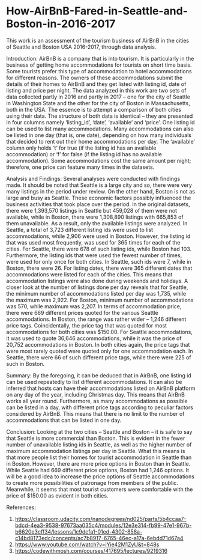 # How-AirBnB-Fared-in-Seattle-and-Boston-in-2016-2017
This work is an assessment of the tourism business of AirBnB in the cities of Seattle and Boston USA 2016-2017, through data analysis.

Introduction: 
AirBnB is a company that is into tourism. It is particularly in the business of getting home accommodations for tourists on short time basis. Some tourists prefer this type of accommodation to hotel accommodations for different reasons. The owners of these accommodations submit the details of their homes to AirBnB and they get listed with listing id, date of listing and price per night. The data analyzed in this work are two sets of data collected partly in 2016 and partly in 2017 – one for the city of Seattle in Washington State and the other for the city of Boston in Massachusetts, both in the USA. The essence is to attempt a comparison of both cities using their data. The structure of both data is identical – they are presented in four columns namely ‘listing_id’, ‘date’, ‘available’ and ‘price’.
One listing id can be used to list many accommodations. Many accommodations can also be listed in one day (that is, one date), depending on how many individuals that decided to rent out their home accommodations per day. The ‘available’ column only holds ‘t’ for true (if the listing id has an available accommodation) or ‘f’ for false (if the listing id has no available accommodation). Some accommodations cost the same amount per night; therefore, one price can feature many times in the datasets.

Analysis and Findings: 
Several analyses were conducted with findings made. It should be noted that Seattle is a large city and so, there were very many listings in the period under review. On the other hand, Boston is not as large and busy as Seattle. These economic factors possibly influenced the business activities that took place over the period. 
In the original datasets, there were 1,393,570 listings in Seattle but 459,028 of them were not available, while in Boston, there were 1,308,890 listings with 665,853 of them unavailable. As a result, only the available listings were analyzed.
In Seattle, a total of 3,723 different listing ids were used to list accommodations, while 2,906 were used in Boston. However, the listing id that was used most frequently, was used for 365 times for each of the cities. For Seattle, there were 678 of such listing ids, while Boston had 103. Furthermore, the listing ids that were used the fewest number of times, were used for only once for both cities. In Seattle, such ids were 7, while in Boston, there were 26.
For listing dates, there were 365 different dates that accommodations were listed for each of the cities. This means that accommodation listings were also done during weekends and holidays. A closer look at the number of listings done per day reveals that for Seattle, the minimum number of accommodations listed per day was 1,735, while the maximum was 2,922. For Boston, minimum number of accommodations was 570, while maximum was 2,207.
In terms of accommodation price, there were 669 different prices quoted for the various Seattle accommodations. In Boston, the range was rather wider – 1,246 different price tags. Coincidentally, the price tag that was quoted for most accommodations for both cities was $150.00. For Seattle accommodations, it was used to quote 36,646 accommodations, while it was the price of 20,752 accommodations in Boston. In both cities again, the price tags that were most rarely quoted were quoted only for one accommodation each. In Seattle, there were 66 of such different price tags, while there were 225 of such in Boston.

Summary: 
By the foregoing, it can be deduced that in AirBnB, one listing id can be used repeatedly to list different accommodations. It can also be inferred that hosts can have their accommodations listed on AirBnB platform on any day of the year, including Christmas day. This means that AirBnB works all year round. Furthermore, as many accommodations as possible can be listed in a day, with different price tags according to peculiar factors considered by AirBnB. This means that there is no limit to the number of accommodations that can be listed in one day.

Conclusion: 
Looking at the two cities – Seattle and Boston – it is safe to say that Seattle is more commercial than Boston. This is evident in the fewer number of unavailable listing ids in Seattle, as well as the higher number of maximum accommodation listings per day in Seattle. What this means is that more people list their homes for tourist accommodation in Seattle than in Boston. However, there are more price options in Boston than in Seattle. While Seattle had 669 different price options, Boston had 1,246 options. It will be a good idea to increase the price options of Seattle accommodations to create more possibilities of patronage from members of the public. Meanwhile, it seems that most tourist customers were comfortable with the price of $150.00 as evident in both cities.

References:
1. https://classroom.udacity.com/nanodegrees/nd025/parts/5b4ccaa7-bdcd-4ea3-9538-97673aa035c4/modules/12e3e314-fb99-47e1-967b-b6620e3cff34/lessons/1c9dcfa1-01ed-4302-858a-c14bd8173edc/concepts/ac7b8917-6765-46ec-a17a-6ebdd71d67a4
2. https://www.youtube.com/watch?v=iYie42M1ZyU&t=848s
3. https://codewithmosh.com/courses/417695/lectures/9219316
